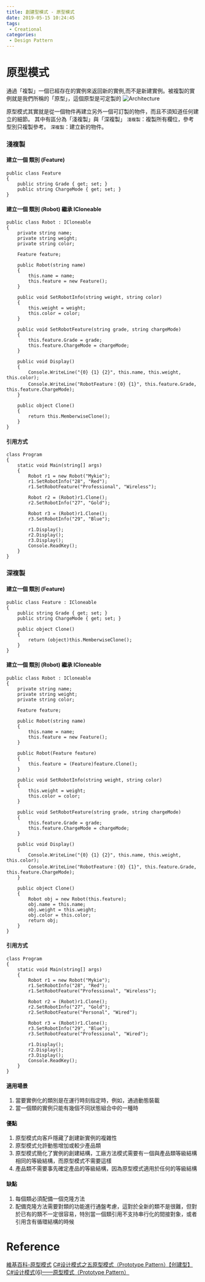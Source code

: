 ```yaml
---
title: 創建型模式 - 原型模式
date: 2019-05-15 10:24:45
tags:
 - Creational
categories: 
 - Design Pattern
---
```


# 原型模式
通過「複製」一個已經存在的實例來返回新的實例,而不是新建實例。被複製的實例就是我們所稱的「原型」，這個原型是可定製的
![Architecture](1.png)

原型模式其實就是從一個物件再建立另外一個可訂製的物件，而且不須知道任何建立的細節。 
其中有區分為「淺複製」與「深複製」 
`淺複製`：複製所有欄位，參考型別只複製參考。 
`深複製`：建立新的物件。

### 淺複製
#### 建立一個 類別 (Feature)
    public class Feature
    {
        public string Grade { get; set; }
        public string ChargeMode { get; set; }
    }

#### 建立一個 類別 (Robot) 繼承 ICloneable
    public class Robot : ICloneable
    {
        private string name;
        private string weight;
        private string color;

        Feature feature;

        public Robot(string name)
        {
            this.name = name;
            this.feature = new Feature();
        }

        public void SetRobotInfo(string weight, string color)
        {
            this.weight = weight;
            this.color = color;
        }

        public void SetRobotFeature(string grade, string chargeMode)
        {
            this.feature.Grade = grade;
            this.feature.ChargeMode = chargeMode;
        }

        public void Display()
        {
            Console.WriteLine("{0} {1} {2}", this.name, this.weight, this.color);
            Console.WriteLine("RobotFeature：{0} {1}", this.feature.Grade, this.feature.ChargeMode);
        }

        public object Clone()
        {
            return this.MemberwiseClone();
        }
    }

#### 引用方式
    class Program
    {
        static void Main(string[] args)
        {
            Robot r1 = new Robot("Mykie");
            r1.SetRobotInfo("28", "Red");
            r1.SetRobotFeature("Professional", "Wireless");

            Robot r2 = (Robot)r1.Clone();
            r2.SetRobotInfo("27", "Gold");

            Robot r3 = (Robot)r1.Clone();
            r3.SetRobotInfo("29", "Blue");

            r1.Display();
            r2.Display();
            r3.Display();
            Console.ReadKey();
        }
    }

### 深複製
#### 建立一個 類別 (Feature)
    public class Feature : ICloneable
    {
        public string Grade { get; set; }
        public string ChargeMode { get; set; }

        public object Clone()
        {
            return (object)this.MemberwiseClone();
        }
    }

#### 建立一個 類別 (Robot) 繼承 ICloneable
    public class Robot : ICloneable
    {
        private string name;
        private string weight;
        private string color;

        Feature feature;

        public Robot(string name)
        {
            this.name = name;
            this.feature = new Feature();
        }

        public Robot(Feature feature)
        {
            this.feature = (Feature)feature.Clone();
        }

        public void SetRobotInfo(string weight, string color)
        {
            this.weight = weight;
            this.color = color;
        }

        public void SetRobotFeature(string grade, string chargeMode)
        {
            this.feature.Grade = grade;
            this.feature.ChargeMode = chargeMode;
        }

        public void Display()
        {
            Console.WriteLine("{0} {1} {2}", this.name, this.weight, this.color);
            Console.WriteLine("RobotFeature：{0} {1}", this.feature.Grade, this.feature.ChargeMode);
        }

        public object Clone()
        {
            Robot obj = new Robot(this.feature);
            obj.name = this.name;
            obj.weight = this.weight;
            obj.color = this.color;
            return obj;
        }
    }

#### 引用方式
    class Program
    {
        static void Main(string[] args)
        {
            Robot r1 = new Robot("Mykie");
            r1.SetRobotInfo("28", "Red");
            r1.SetRobotFeature("Professional", "Wireless");

            Robot r2 = (Robot)r1.Clone();
            r2.SetRobotInfo("27", "Gold");
            r2.SetRobotFeature("Personal", "Wired");

            Robot r3 = (Robot)r1.Clone();
            r3.SetRobotInfo("29", "Blue");
            r3.SetRobotFeature("Professional", "Wired");

            r1.Display();
            r2.Display();
            r3.Display();
            Console.ReadKey();
        }
    }
    
#### 適用場景
1. 當要實例化的類別是在運行時刻指定時，例如，通過動態裝載
2. 當一個類的實例只能有幾個不同狀態組合中的一種時

#### 優點
1. 原型模式向客戶隱藏了創建新實例的複雜性
2. 原型模式允許動態增加或較少產品類
3. 原型模式簡化了實例的創建結構，工廠方法模式需要有一個與產品類等級結構相同的等級結構，而原型模式不需要這樣
4. 產品類不需要事先確定產品的等級結構，因為原型模式適用於任何的等級結構

#### 缺點
1. 每個類必須配備一個克隆方法
2. 配備克隆方法需要對類的功能進行通盤考慮，這對於全新的類不是很難，但對於已有的類不一定很容易，特別當一個類引用不支持串行化的間接對象，或者引用含有循環結構的時候

# Reference
[維基百科-原型模式](https://zh.wikipedia.org/wiki/%E5%8E%9F%E5%9E%8B%E6%A8%A1%E5%BC%8F)
[C#设计模式之五原型模式（Prototype Pattern）【创建型】](https://www.cnblogs.com/PatrickLiu/p/7640873.html)
[C#设计模式(6)——原型模式（Prototype Pattern）](https://www.cnblogs.com/zhili/p/PrototypePattern.html)